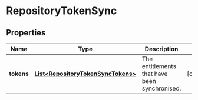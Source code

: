 
# RepositoryTokenSync

## Properties
Name | Type | Description | Notes
------------ | ------------- | ------------- | -------------
**tokens** | [**List&lt;RepositoryTokenSyncTokens&gt;**](RepositoryTokenSyncTokens.md) | The entitlements that have been synchronised. |  [optional]



